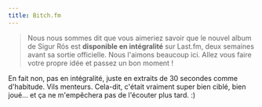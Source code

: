```yaml
---
title: Bitch.fm
---
```


> Nous nous sommes dit que vous aimeriez savoir que le nouvel album de Sigur
Rós est **disponible en intégralité** sur Last.fm, deux semaines avant sa
sortie officielle. Nous l'aimons beaucoup ici. Allez vous faire votre propre
idée et passez un bon moment !

En fait non, pas en intégralité, juste en extraits de 30 secondes comme
d'habitude. Vils menteurs. Cela-dit, c'était vraiment super bien ciblé, bien
joué... et ça ne m'empêchera pas de l'écouter plus tard. :)

